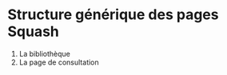 # Structure générique des pages Squash

1. La bibliothèque
2. La page de consultation

<!--stackedit_data:
eyJoaXN0b3J5IjpbLTE1Nzg1MjE5MTRdfQ==
-->

